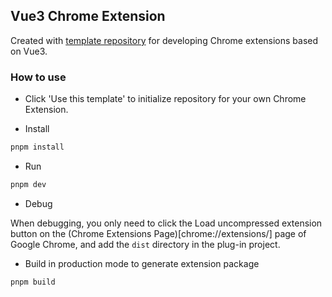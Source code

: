 ## Vue3 Chrome Extension

Created with [template repository](https://github.com/jonny-novikov/vue3-chrome-extension-template) for developing Chrome extensions based on Vue3.

### How to use

- Click 'Use this template' to initialize repository for your own Chrome Extension.


- Install

```bash
pnpm install
```

- Run

```bash
pnpm dev
```

- Debug

When debugging, you only need to click the Load uncompressed extension button on the (Chrome Extensions Page)[chrome://extensions/] page of Google Chrome, and add the `dist` directory in the plug-in project.

- Build in production mode to generate extension package

```bash
pnpm build
```

